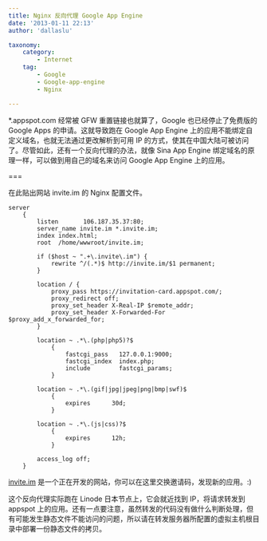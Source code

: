 ```yaml
---
title: Nginx 反向代理 Google App Engine
date: '2013-01-11 22:13'
author: 'dallaslu'

taxonomy:
    category:
        - Internet
    tag:
        - Google
        - Google-app-engine
        - Nginx

---
```

*.appspot.com 经常被 GFW 重置链接也就算了，Google 也已经停止了免费版的 Google Apps 的申请。这就导致跑在 Google App Engine 上的应用不能绑定自定义域名，也就无法通过更改解析到可用 IP 的方式，使其在中国大陆可被访问了。尽管如此，还有一个反向代理的办法，就像 Sina App Engine 绑定域名的原理一样，可以做到用自己的域名来访问 Google App Engine 上的应用。

===

在此贴出网站 invite.im 的 Nginx 配置文件。

```nginx
server
	{
		listen       106.187.35.37:80;
		server_name invite.im *.invite.im;
		index index.html;
		root  /home/wwwroot/invite.im;

		if ($host ~ ".+\.invite\.im") {
			rewrite ^/(.*)$ http://invite.im/$1 permanent;
		}

		location / {
			proxy_pass https://invitation-card.appspot.com/;
			proxy_redirect off;
			proxy_set_header X-Real-IP $remote_addr;
			proxy_set_header X-Forwarded-For $proxy_add_x_forwarded_for;
		}

		location ~ .*\.(php|php5)?$
			{
				fastcgi_pass   127.0.0.1:9000;
				fastcgi_index  index.php;
				include        fastcgi_params;
			}

		location ~ .*\.(gif|jpg|jpeg|png|bmp|swf)$
			{
				expires      30d;
			}

		location ~ .*\.(js|css)?$
			{
				expires      12h;
			}

		access_log off;
	}
```

[invite.im](http://invite.im) 是一个正在开发的网站，你可以在这里交换邀请码，发现新的应用。:)

这个反向代理实际跑在 Linode 日本节点上，它会就近找到 IP，将请求转发到 appspot 上的应用。还有一点要注意，虽然转发的代码没有做什么判断处理，但有可能发生静态文件不能访问的问题，所以请在转发服务器所配置的虚拟主机根目录中部署一份静态文件的拷贝。
